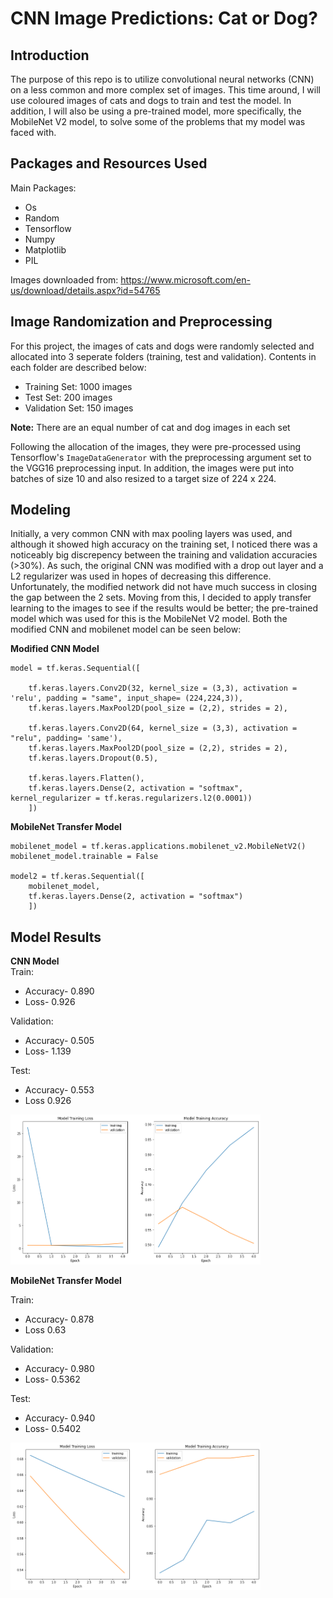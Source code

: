 # CNN Image Predictions: Cat or Dog? 

## Introduction 

The purpose of this repo is to utilize convolutional neural networks (CNN) on a less common and more complex set of images. This time around, I will use coloured images of cats and dogs to train and test the model. In addition, I will also be using a pre-trained model, more specifically, the MobileNet V2 model, to solve some of the problems that my model was faced with. 

## Packages and Resources Used 
Main Packages:
- Os
- Random
- Tensorflow
- Numpy
- Matplotlib
- PIL

Images downloaded from: https://www.microsoft.com/en-us/download/details.aspx?id=54765


## Image Randomization and Preprocessing

For this project, the images of cats and dogs were randomly selected and allocated into 3 seperate folders (training, test and validation). Contents in each folder are described below:
  - Training Set: 1000 images
  - Test Set: 200 images 
  - Validation Set: 150 images
 
**Note:** There are an equal number of cat and dog images in each set 
 
Following the allocation of the images, they were pre-processed using Tensorflow's ``ImageDataGenerator`` with the preprocessing argument set to the VGG16 preprocessing input. In addition, the images were put into batches of size 10 and also resized to a target size of 224 x 224. 

## Modeling 

Initially, a very common CNN with max pooling layers was used, and although it showed high accuracy on the training set, I noticed there was a noticeably big discrepency between the training and validation accuracies (>30%). As such, the original CNN was modified with a drop out layer and a L2 regularizer was used in hopes of decreasing this difference. Unfortunately, the modified network did not have much success in closing the gap between the 2 sets. Moving from this, I decided to apply transfer learning to the images to see if the results would be better; the pre-trained model which was used for this is the MobileNet V2 model. Both the modified CNN and mobilenet model can be seen below: 

  **Modified CNN Model**
```
model = tf.keras.Sequential([
    
    tf.keras.layers.Conv2D(32, kernel_size = (3,3), activation = 'relu', padding = "same", input_shape= (224,224,3)),
    tf.keras.layers.MaxPool2D(pool_size = (2,2), strides = 2), 
    
    tf.keras.layers.Conv2D(64, kernel_size = (3,3), activation = "relu", padding= 'same'),
    tf.keras.layers.MaxPool2D(pool_size = (2,2), strides = 2), 
    tf.keras.layers.Dropout(0.5),
    
    tf.keras.layers.Flatten(),
    tf.keras.layers.Dense(2, activation = "softmax", kernel_regularizer = tf.keras.regularizers.l2(0.0001))
    ])
```
  **MobileNet Transfer Model**
```
mobilenet_model = tf.keras.applications.mobilenet_v2.MobileNetV2()
mobilenet_model.trainable = False

model2 = tf.keras.Sequential([
    mobilenet_model,
    tf.keras.layers.Dense(2, activation = "softmax")
    ])
```
## Model Results 

**CNN Model** <br/>
Train:
  - Accuracy- 0.890
  - Loss- 0.926
  
 Validation: 
  - Accuracy- 0.505
  - Loss- 1.139
 
Test: 
  - Accuracy- 0.553
  - Loss 0.926

<img src="imgs/cnn model.png"  width = 400/>

**MobileNet Transfer Model** 

Train: 
  - Accuracy- 0.878
  - Loss 0.63

Validation: 
  - Accuracy- 0.980
  - Loss- 0.5362

Test: 
  - Accuracy- 0.940
  - Loss- 0.5402
  
<img src="imgs/transfer model.png"  width = 400/>

















